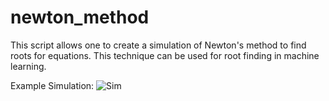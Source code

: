 # newton_method

This script allows one to create a simulation of Newton's method to find roots for equations. This technique can be used for root finding in machine learning.

Example Simulation:
![Sim](cubic.gif)
